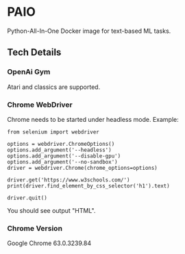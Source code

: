 # PAIO
Python-All-In-One Docker image for text-based ML tasks.

## Tech Details

### OpenAi Gym
Atari and classics are supported.

### Chrome WebDriver

Chrome needs to be started under headless mode. Example:

```
from selenium import webdriver

options = webdriver.ChromeOptions()
options.add_argument('--headless')
options.add_argument('--disable-gpu')
options.add_argument('--no-sandbox')
driver = webdriver.Chrome(chrome_options=options)

driver.get('https://www.w3schools.com/')
print(driver.find_element_by_css_selector('h1').text)

driver.quit()
```

You should see output "HTML".

### Chrome Version

Google Chrome 63.0.3239.84             
